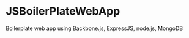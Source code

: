 JSBoilerPlateWebApp
===================

Boilerplate web app using Backbone.js, ExpressJS, node.js, MongoDB
